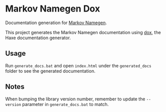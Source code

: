 # Markov Namegen Dox

Documentation generation for [Markov Namegen](http://tw1ddle.github.io/MarkovNameGenerator/).

This project generates the Markov Namegen documentation using [dox](https://github.com/HaxeFoundation/dox), the Haxe documentation generator.

## Usage

Run ```generate_docs.bat``` and open ```index.html``` under the ```generated_docs``` folder to see the generated documentation.

## Notes
When bumping the library version number, remember to update the ```--version``` parameter in ```generate_docs.bat``` to match.
